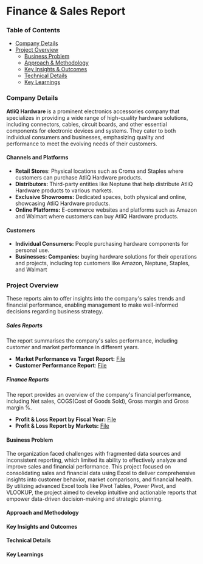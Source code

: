 # Finance & Sales Report

### Table of Contents
* [Company Details](#company-details)
* [Project Overview](#project-overview)
    * [Business Problem](#business-Problem)
    * [Approach & Methodology](#approach-and-methodology)
    * [Key Insights & Outcomes](#key-insights-and-outcomes)
    * [Technical Details](#technical-details)
    * [Key Learnings](#key-learnings)
 
### Company Details
**AtliQ Hardware** is a prominent electronics accessories company that specializes in providing a wide range of high-quality hardware solutions, including connectors, cables, circuit boards, and other essential components for electronic devices and systems. They cater to both individual consumers and businesses, emphasizing quality and performance to meet the evolving needs of their customers.

#### Channels and Platforms
* **Retail Stores**: Physical locations such as Croma and Staples where customers can purchase AtliQ Hardware products.
* **Distributors:** Third-party entities like Neptune that help distribute AtliQ Hardware products to various markets.
* **Exclusive Showrooms:** Dedicated spaces, both physical and online, showcasing AtliQ Hardware products.
* **Online Platforms:** E-commerce websites and platforms such as Amazon and Walmart where customers can buy AtliQ Hardware products.

#### Customers
* **Individual Consumers:** People purchasing hardware components for personal use. 
* **Businesses: Companies:** buying hardware solutions for their operations and projects, including top customers like Amazon, Neptune, Staples, and Walmart

### Project Overview
These reports aim to offer insights into the company's sales trends and financial performance, enabling management to make well-informed decisions regarding business strategy.

##### Sales Reports
The report summarises the company's sales performance, including customer and market performance in different years.
* **Market Performance vs Target Report:** [File](https://github.com/BaderNader321/Finance-Sales-Report/blob/103c045ceaf5f9f1138b531a3cd16306608aa39b/Sales%20Analysis/Market%20Performance%20vs%20Target%20Report.pdf)
* **Customer Performance Report**: [File](https://github.com/BaderNader321/Finance-Sales-Report/blob/103c045ceaf5f9f1138b531a3cd16306608aa39b/Sales%20Analysis/Customer%20Sales%20Performance%20Report.pdf)

##### Finance Reports
The report provides an overview of the company's financial performance, including Net sales, COGS(Cost of Goods Sold), Gross margin and Gross margin %.
* **Profit & Loss Report by Fiscal Year:** [File](https://github.com/BaderNader321/Finance-Sales-Report/blob/103c045ceaf5f9f1138b531a3cd16306608aa39b/Finance%20Analysis/P%26L%20Report%20by%20Fiscal%20Year%202.pdf)
* **Profit & Loss Report by Markets:** [File](https://github.com/BaderNader321/Finance-Sales-Report/blob/103c045ceaf5f9f1138b531a3cd16306608aa39b/Finance%20Analysis/P%26L%20Report%20by%20Markets.pdf)

#### Business Problem
The organization faced challenges with fragmented data sources and inconsistent reporting, which limited its ability to effectively analyze and improve sales and financial performance. This project focused on consolidating sales and financial data using Excel to deliver comprehensive insights into customer behavior, market comparisons, and financial health. By utilizing advanced Excel tools like Pivot Tables, Power Pivot, and VLOOKUP, the project aimed to develop intuitive and actionable reports that empower data-driven decision-making and strategic planning.

#### Approach and Methodology

#### Key Insights and Outcomes

#### Technical Details 

#### Key Learnings

